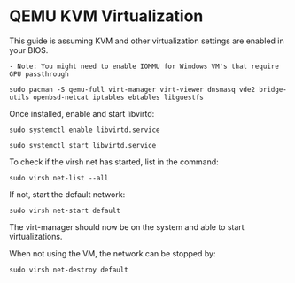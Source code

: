 # QEMU KVM Virtualization

This guide is assuming KVM and other virtualization settings are enabled in your BIOS. 

    - Note: You might need to enable IOMMU for Windows VM's that require GPU passthrough

`sudo pacman -S qemu-full virt-manager virt-viewer dnsmasq vde2 bridge-utils openbsd-netcat iptables ebtables libguestfs`

Once installed, enable and start libvirtd:

`sudo systemctl enable libvirtd.service`

`sudo systemctl start libvirtd.service`

To check if the virsh net has started, list in the command:

`sudo virsh net-list --all`

If not, start the default network:

`sudo virsh net-start default`

The virt-manager should now be on the system and able to start virtualizations.

When not using the VM, the network can be stopped by:

`sudo virsh net-destroy default`
